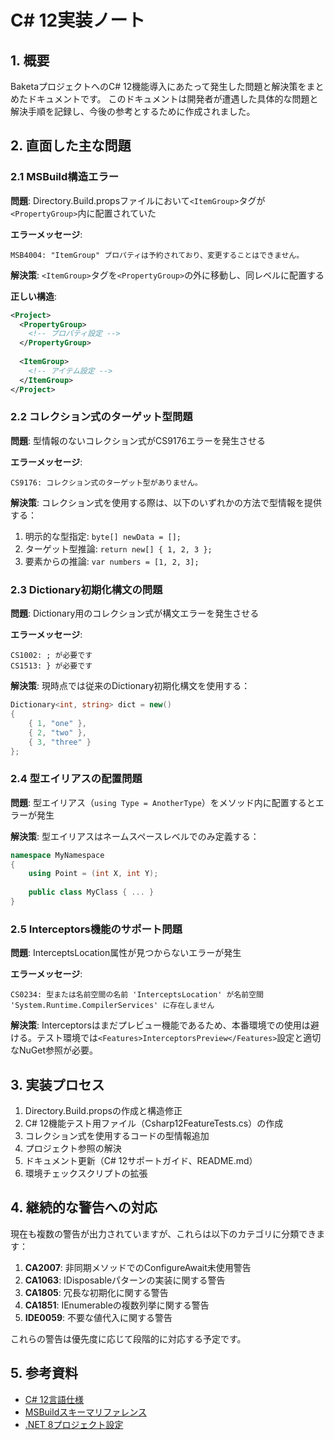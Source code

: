 # C# 12実装ノート

## 1. 概要

BaketaプロジェクトへのC# 12機能導入にあたって発生した問題と解決策をまとめたドキュメントです。
このドキュメントは開発者が遭遇した具体的な問題と解決手順を記録し、今後の参考とするために作成されました。

## 2. 直面した主な問題

### 2.1 MSBuild構造エラー

**問題**: Directory.Build.propsファイルにおいて`<ItemGroup>`タグが`<PropertyGroup>`内に配置されていた

**エラーメッセージ**:
```
MSB4004: "ItemGroup" プロパティは予約されており、変更することはできません。
```

**解決策**:
`<ItemGroup>`タグを`<PropertyGroup>`の外に移動し、同レベルに配置する

**正しい構造**:
```xml
<Project>
  <PropertyGroup>
    <!-- プロパティ設定 -->
  </PropertyGroup>
  
  <ItemGroup>
    <!-- アイテム設定 -->
  </ItemGroup>
</Project>
```

### 2.2 コレクション式のターゲット型問題

**問題**: 型情報のないコレクション式がCS9176エラーを発生させる

**エラーメッセージ**:
```
CS9176: コレクション式のターゲット型がありません。
```

**解決策**:
コレクション式を使用する際は、以下のいずれかの方法で型情報を提供する：

1. 明示的な型指定: `byte[] newData = [];`
2. ターゲット型推論: `return new[] { 1, 2, 3 };`
3. 要素からの推論: `var numbers = [1, 2, 3];`

### 2.3 Dictionary初期化構文の問題

**問題**: Dictionary用のコレクション式が構文エラーを発生させる

**エラーメッセージ**:
```
CS1002: ; が必要です
CS1513: } が必要です
```

**解決策**:
現時点では従来のDictionary初期化構文を使用する：

```csharp
Dictionary<int, string> dict = new()
{
    { 1, "one" },
    { 2, "two" },
    { 3, "three" }
};
```

### 2.4 型エイリアスの配置問題

**問題**: 型エイリアス（`using Type = AnotherType`）をメソッド内に配置するとエラーが発生

**解決策**:
型エイリアスはネームスペースレベルでのみ定義する：

```csharp
namespace MyNamespace
{
    using Point = (int X, int Y);
    
    public class MyClass { ... }
}
```

### 2.5 Interceptors機能のサポート問題

**問題**: InterceptsLocation属性が見つからないエラーが発生

**エラーメッセージ**:
```
CS0234: 型または名前空間の名前 'InterceptsLocation' が名前空間 'System.Runtime.CompilerServices' に存在しません
```

**解決策**:
Interceptorsはまだプレビュー機能であるため、本番環境での使用は避ける。テスト環境では`<Features>InterceptorsPreview</Features>`設定と適切なNuGet参照が必要。

## 3. 実装プロセス

1. Directory.Build.propsの作成と構造修正
2. C# 12機能テスト用ファイル（Csharp12FeatureTests.cs）の作成
3. コレクション式を使用するコードの型情報追加
4. プロジェクト参照の解決
5. ドキュメント更新（C# 12サポートガイド、README.md）
6. 環境チェックスクリプトの拡張

## 4. 継続的な警告への対応

現在も複数の警告が出力されていますが、これらは以下のカテゴリに分類できます：

1. **CA2007**: 非同期メソッドでのConfigureAwait未使用警告
2. **CA1063**: IDisposableパターンの実装に関する警告
3. **CA1805**: 冗長な初期化に関する警告
4. **CA1851**: IEnumerableの複数列挙に関する警告
5. **IDE0059**: 不要な値代入に関する警告

これらの警告は優先度に応じて段階的に対応する予定です。

## 5. 参考資料

- [C# 12言語仕様](https://learn.microsoft.com/ja-jp/dotnet/csharp/whats-new/csharp-12)
- [MSBuildスキーマリファレンス](https://learn.microsoft.com/ja-jp/visualstudio/msbuild/msbuild-project-file-schema-reference)
- [.NET 8プロジェクト設定](https://learn.microsoft.com/ja-jp/dotnet/core/project-sdk/overview)

